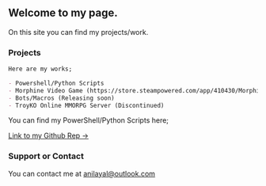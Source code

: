 ## Welcome to my page.

On this site you can find my projects/work.

### Projects

```markdown
Here are my works;

- Powershell/Python Scripts
- Morphine Video Game (https://store.steampowered.com/app/410430/Morphine)
- Bots/Macros (Releasing soon)
- TroyKO Online MMORPG Server (Discontinued)

```

You can find my PowerShell/Python Scripts here;

[Link to my Github Rep ->](https://github.com/Akkuuu/Powershell-Scripts)

### Support or Contact

You can contact me at anilayal@outlook.com
